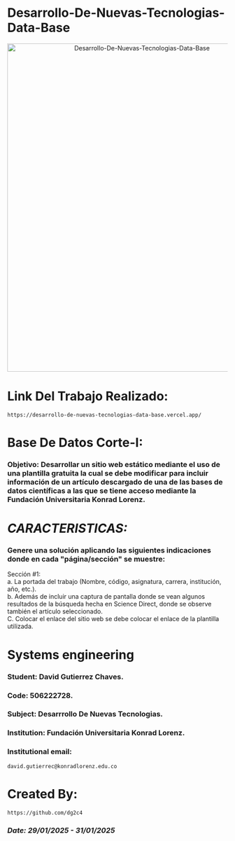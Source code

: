 # Desarrollo-De-Nuevas-Tecnologias-Data-Base
<p align="center">
  <img width="600" height="750" src="Assets/Developer programmer-Программист-разработчик.jpeg" alt="Desarrollo-De-Nuevas-Tecnologias-Data-Base">
</p>

# Link Del Trabajo Realizado:
    https://desarrollo-de-nuevas-tecnologias-data-base.vercel.app/

# Base De Datos Corte-I:
### Objetivo: Desarrollar un sitio web estático mediante el uso de una plantilla gratuita la cual se debe modificar para incluir información de un artículo descargado de una de las bases de datos científicas a las que se tiene acceso mediante la Fundación Universitaria Konrad Lorenz.


# *CARACTERISTICAS:*
### Genere una solución aplicando las siguientes indicaciones donde en cada "página/sección" se muestre:
Sección #1:\
a. La portada del trabajo (Nombre, código, asignatura, carrera, institución, año, etc.).\
b. Además de incluir una captura de pantalla donde se vean algunos resultados de la búsqueda hecha en Science Direct, donde se observe también el artículo seleccionado.\
C. Colocar el enlace del sitio web se debe colocar el enlace de la plantilla utilizada.



# Systems engineering
### Student: David Gutierrez Chaves. 
### Code: 506222728.
### Subject: Desarrrollo De Nuevas Tecnologias.
### Institution: Fundación Universitaria Konrad Lorenz.

### Institutional email: 
    david.gutierrec@konradlorenz.edu.co  

# Created By:
    https://github.com/dg2c4

### *Date: 29/01/2025 - 31/01/2025*
